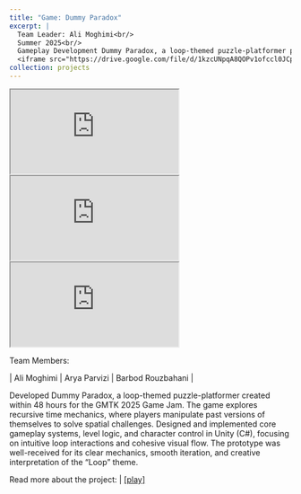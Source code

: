 ```yaml
---
title: "Game: Dummy Paradox"
excerpt: |
  Team Leader: Ali Moghimi<br/>
  Summer 2025<br/>
  Gameplay Development Dummy Paradox, a loop-themed puzzle-platformer prototype for GMTK 2025 Game Jam.<br/>
  <iframe src="https://drive.google.com/file/d/1kzcUNpqA8QOPv1ofccl0JCpcrwy8rNPn/view?usp=sharing"></iframe>
collection: projects
---
```


<iframe src="https://drive.google.com/file/d/1kzcUNpqA8QOPv1ofccl0JCpcrwy8rNPn/view?usp=sharing"></iframe>

<iframe src="https://drive.google.com/file/d/16qgXaje9deRKfTxzUgdzHT1s4Z8xLAu4/view?usp=sharing"></iframe>

<iframe src="https://drive.google.com/file/d/1p_Mqvh-iKgsbyu89ibUwXM6r-On1snlU/view?usp=sharing"></iframe>

Team Members:

| Ali Moghimi | Arya Parvizi | Barbod Rouzbahani |

Developed Dummy Paradox, a loop-themed puzzle-platformer created within 48 hours for the GMTK 2025 Game Jam. The game explores recursive time mechanics, where players manipulate past versions of themselves to solve spatial challenges. Designed and implemented core gameplay systems, level logic, and character control in Unity (C#), focusing on intuitive loop interactions and cohesive visual flow. The prototype was well-received for its clear mechanics, smooth iteration, and creative interpretation of the “Loop” theme.

Read more about the project: 
| [[play]](https://alimoghimi.itch.io/dummy-paradox)